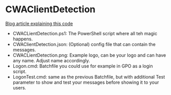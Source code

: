 # CWAClientDetection
[Blog article explaining this code](https://blog.j81.nl/2024/08/28/citrix-workspaceapp-update-script/)

* CWACLientDetection.ps1: The PowerShell script where all teh magic happens.
* CWAClientDetection.json: (Optional) config file that can contain the messages.
* CWACLientDetection.png: Example logo, can be your logo and can have any name. Adjust name accordingly.
* Logon.cmd: Batchfile you could use for example in GPO as a login script.
* LogonTest.cmd: same as the previous Batchfile, but with additional Test parameter to show and test your messages before showing it to your users.